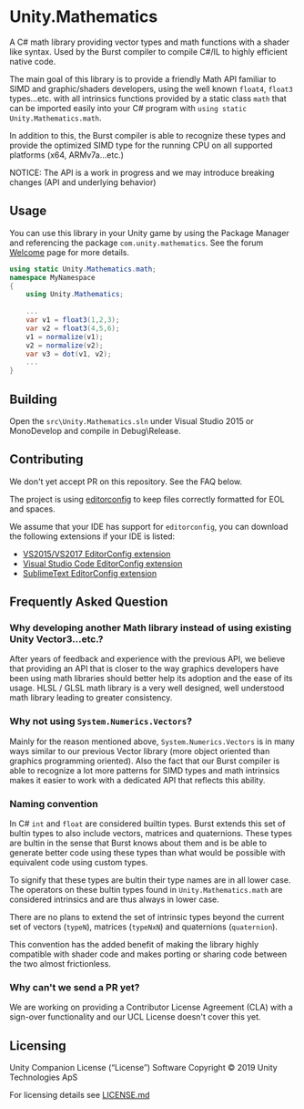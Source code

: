 # Unity.Mathematics

A C# math library providing vector types and math functions with a shader like
syntax. Used by the Burst compiler to compile C#/IL to highly efficient
native code.

The main goal of this library is to provide a friendly Math API familiar to SIMD and graphic/shaders developers, using the well known `float4`, `float3` types...etc. with all intrinsics functions provided by a static class `math` that can be imported easily into your C# program with `using static Unity.Mathematics.math`.

In addition to this, the Burst compiler is able to recognize these types and provide the optimized SIMD type for the running CPU on all supported platforms (x64, ARMv7a...etc.)

NOTICE: The API is a work in progress and we may introduce breaking changes (API and underlying behavior)

## Usage

You can use this library in your Unity game by using the Package Manager and referencing the package `com.unity.mathematics`. See the forum [Welcome](https://forum.unity.com/threads/welcome.522627) page for more details.

```C#
using static Unity.Mathematics.math;
namespace MyNamespace
{
    using Unity.Mathematics;
    
    ...
    var v1 = float3(1,2,3);
    var v2 = float3(4,5,6);
    v1 = normalize(v1);
    v2 = normalize(v2);
    var v3 = dot(v1, v2);
    ...
}
```

## Building

Open the `src\Unity.Mathematics.sln` under Visual Studio 2015 or MonoDevelop and compile in Debug\Release.

## Contributing

We don't yet accept PR on this repository. See the FAQ below.

The project is using [editorconfig](http://editorconfig.org/) to keep files correctly formatted for EOL and spaces.

We assume that your IDE has support for `editorconfig`, you can download the following extensions if your IDE is listed:

- [VS2015/VS2017 EditorConfig extension](https://marketplace.visualstudio.com/items?itemName=EditorConfigTeam.EditorConfig)
- [Visual Studio Code EditorConfig extension](https://marketplace.visualstudio.com/items?itemName=EditorConfig.EditorConfig)
- [SublimeText EditorConfig extension](https://github.com/sindresorhus/editorconfig-sublime)

## Frequently Asked Question

### Why developing another Math library instead of using existing Unity Vector3...etc.?

After years of feedback and experience with the previous API, we believe that providing an API that is closer to the way graphics developers have been using math libraries should better help its adoption and the ease of its usage. HLSL / GLSL math library is a very well designed, well understood math library leading to greater consistency.

### Why not using `System.Numerics.Vectors`?

Mainly for the reason mentioned above, `System.Numerics.Vectors` is in many ways similar to our previous Vector library (more object oriented than graphics programming oriented).
Also the fact that our Burst compiler is able to recognize a lot more patterns for SIMD types and math intrinsics makes it easier to work with a dedicated API that reflects this ability.

### Naming convention

In C# `int` and `float` are considered builtin types. Burst extends this set of bultin types to also include vectors, matrices and quaternions. These types are bultin in the sense that Burst knows about them and is be able to generate better code using these types than what would be possible with equivalent code using custom types.

To signify that these types are bultin their type names are in all lower case. The operators on these bultin types found in `Unity.Mathematics.math` are considered intrinsics and are thus always in lower case.

There are no plans to extend the set of intrinsic types beyond the current set of vectors (`typeN`), matrices (`typeNxN`) and quaternions (`quaternion`).

This convention has the added benefit of making the library highly compatible with shader code and makes porting or sharing code between the two almost frictionless.

### Why can't we send a PR yet?

We are working on providing a Contributor License Agreement (CLA) with a sign-over functionality and our UCL License doesn't cover this yet.

## Licensing

Unity Companion License (“License”) Software Copyright © 2019 Unity Technologies ApS

For licensing details see [LICENSE.md](LICENSE.md)

